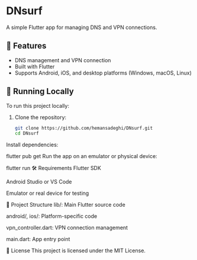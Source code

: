 # DNsurf

A simple Flutter app for managing DNS and VPN connections.

## 🚀 Features

- DNS management and VPN connection
- Built with Flutter
- Supports Android, iOS, and desktop platforms (Windows, macOS, Linux)

## 📱 Running Locally

To run this project locally:

1. Clone the repository:

   ```bash
   git clone https://github.com/hemansadeghi/DNsurf.git
   cd DNsurf
Install dependencies:


flutter pub get
Run the app on an emulator or physical device:


flutter run
🛠️ Requirements
Flutter SDK

Android Studio or VS Code

Emulator or real device for testing

📂 Project Structure
lib/: Main Flutter source code

android/, ios/: Platform-specific code

vpn_controller.dart: VPN connection management

main.dart: App entry point

📄 License
This project is licensed under the MIT License.

